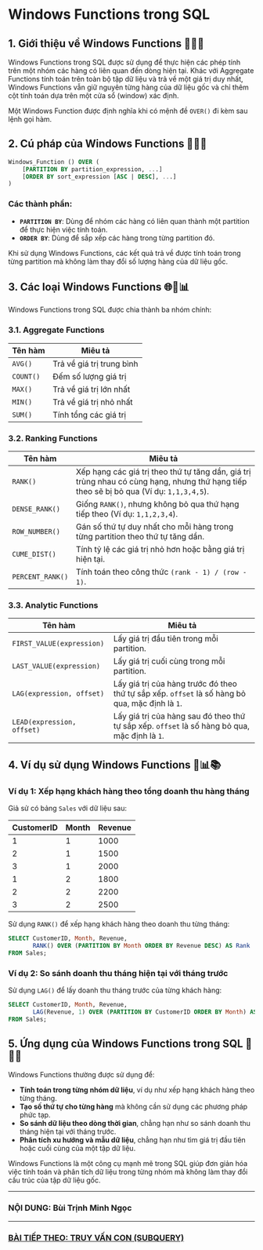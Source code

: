 # Windows Functions trong SQL

## 1. Giới thiệu về Windows Functions 🌟🌟🌟
Windows Functions trong SQL được sử dụng để thực hiện các phép tính trên một nhóm các hàng có liên quan đến dòng hiện tại. Khác với Aggregate Functions tính toán trên toàn bộ tập dữ liệu và trả về một giá trị duy nhất, Windows Functions vẫn giữ nguyên từng hàng của dữ liệu gốc và chỉ thêm cột tính toán dựa trên một cửa sổ (window) xác định.

Một Windows Function được định nghĩa khi có mệnh đề `OVER()` đi kèm sau lệnh gọi hàm.

## 2. Cú pháp của Windows Functions 📝🔄🌐
```sql
Windows_Function () OVER (
    [PARTITION BY partition_expression, ...]
    [ORDER BY sort_expression [ASC | DESC], ...]
)
```
### Các thành phần:
- **`PARTITION BY`**: Dùng để nhóm các hàng có liên quan thành một partition để thực hiện việc tính toán.
- **`ORDER BY`**: Dùng để sắp xếp các hàng trong từng partition đó.

Khi sử dụng Windows Functions, các kết quả trả về được tính toán trong từng partition mà không làm thay đổi số lượng hàng của dữ liệu gốc.

## 3. Các loại Windows Functions 🌐🔢📊
Windows Functions trong SQL được chia thành ba nhóm chính:

### 3.1. Aggregate Functions
| Tên hàm | Miêu tả |
|---------|---------|
| `AVG()` | Trả về giá trị trung bình |
| `COUNT()` | Đếm số lượng giá trị |
| `MAX()` | Trả về giá trị lớn nhất |
| `MIN()` | Trả về giá trị nhỏ nhất |
| `SUM()` | Tính tổng các giá trị |

### 3.2. Ranking Functions
| Tên hàm | Miêu tả |
|---------|---------|
| `RANK()` | Xếp hạng các giá trị theo thứ tự tăng dần, giá trị trùng nhau có cùng hạng, nhưng thứ hạng tiếp theo sẽ bị bỏ qua (Ví dụ: `1,1,3,4,5`). |
| `DENSE_RANK()` | Giống `RANK()`, nhưng không bỏ qua thứ hạng tiếp theo (Ví dụ: `1,1,2,3,4`). |
| `ROW_NUMBER()` | Gán số thứ tự duy nhất cho mỗi hàng trong từng partition theo thứ tự tăng dần. |
| `CUME_DIST()` | Tính tỷ lệ các giá trị nhỏ hơn hoặc bằng giá trị hiện tại. |
| `PERCENT_RANK()` | Tính toán theo công thức `(rank - 1) / (row - 1)`. |

### 3.3. Analytic Functions
| Tên hàm | Miêu tả |
|---------|---------|
| `FIRST_VALUE(expression)` | Lấy giá trị đầu tiên trong mỗi partition. |
| `LAST_VALUE(expression)` | Lấy giá trị cuối cùng trong mỗi partition. |
| `LAG(expression, offset)` | Lấy giá trị của hàng trước đó theo thứ tự sắp xếp. `offset` là số hàng bỏ qua, mặc định là `1`. |
| `LEAD(expression, offset)` | Lấy giá trị của hàng sau đó theo thứ tự sắp xếp. `offset` là số hàng bỏ qua, mặc định là `1`. |

## 4. Ví dụ sử dụng Windows Functions 🎨📊📚
### Ví dụ 1: Xếp hạng khách hàng theo tổng doanh thu hàng tháng
Giả sử có bảng `Sales` với dữ liệu sau:

| CustomerID | Month | Revenue |
|------------|-------|---------|
| 1          | 1     | 1000    |
| 2          | 1     | 1500    |
| 3          | 1     | 2000    |
| 1          | 2     | 1800    |
| 2          | 2     | 2200    |
| 3          | 2     | 2500    |

Sử dụng `RANK()` để xếp hạng khách hàng theo doanh thu từng tháng:
```sql
SELECT CustomerID, Month, Revenue,
       RANK() OVER (PARTITION BY Month ORDER BY Revenue DESC) AS Rank
FROM Sales;
```

### Ví dụ 2: So sánh doanh thu tháng hiện tại với tháng trước
Sử dụng `LAG()` để lấy doanh thu tháng trước của từng khách hàng:
```sql
SELECT CustomerID, Month, Revenue,
       LAG(Revenue, 1) OVER (PARTITION BY CustomerID ORDER BY Month) AS PrevMonthRevenue
FROM Sales;
```

## 5. Ứng dụng của Windows Functions trong SQL 🔄👥🌟
Windows Functions thường được sử dụng để:
- **Tính toán trong từng nhóm dữ liệu**, ví dụ như xếp hạng khách hàng theo từng tháng.
- **Tạo số thứ tự cho từng hàng** mà không cần sử dụng các phương pháp phức tạp.
- **So sánh dữ liệu theo dòng thời gian**, chẳng hạn như so sánh doanh thu tháng hiện tại với tháng trước.
- **Phân tích xu hướng và mẫu dữ liệu**, chẳng hạn như tìm giá trị đầu tiên hoặc cuối cùng của một tập dữ liệu.

Windows Functions là một công cụ mạnh mẽ trong SQL giúp đơn giản hóa việc tính toán và phân tích dữ liệu trong từng nhóm mà không làm thay đổi cấu trúc của tập dữ liệu gốc.

---
### NỘI DUNG: Bùi Trịnh Minh Ngọc
---
### [BÀI TIẾP THEO: TRUY VẤN CON (SUBQUERY)](https://github.com/DABTMU/SQLwithDAB/blob/main/SUBQUERY.md)
